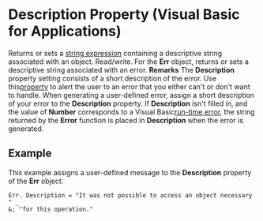 
# Description Property (Visual Basic for Applications)



Returns or sets a [string expression](b8bdf64f-5920-1ae9-16d0-b26d09524a30.md) containing a descriptive string associated with an object. Read/write.
For the  **Err** object, returns or sets a descriptive string associated with an error.
 **Remarks**
The  **Description** property setting consists of a short description of the error. Use this[property](b8bdf64f-5920-1ae9-16d0-b26d09524a30.md) to alert the user to an error that you either can't or don't want to handle. When generating a user-defined error, assign a short description of your error to the **Description** property. If **Description** isn't filled in, and the value of **Number** corresponds to a Visual Basic[run-time error](b8bdf64f-5920-1ae9-16d0-b26d09524a30.md), the string returned by the  **Error** function is placed in **Description** when the error is generated.

## Example

This example assigns a user-defined message to the  **Description** property of the **Err** object.


```
Err. Description = "It was not possible to access an object necessary " _
&; "for this operation."

```

